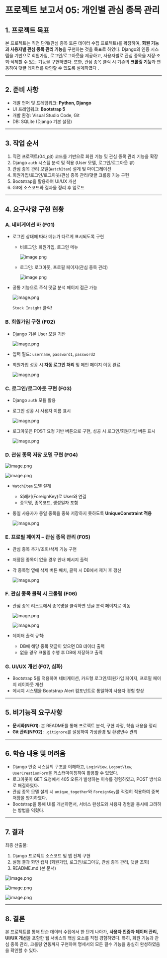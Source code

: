# 프로젝트 보고서 05: 개인별 관심 종목 관리

## **1. 프로젝트 목표**

본 프로젝트는 직전 단계(관심 종목 토론 데이터 수집 프로젝트)를 확장하여, **회원 기능과 사용자별 관심 종목 관리 기능**을 구현하는 것을 목표로 하였다.
 Django의 인증 시스템을 기반으로 회원가입, 로그인/로그아웃을 제공하고, 사용자별로 관심 종목을 저장·조회·삭제할 수 있는 기능을 구현하였다.
 또한, 관심 종목 클릭 시 기존의 **크롤링 기능**과 연동하여 댓글 데이터를 확인할 수 있도록 설계하였다 .

---

## **2. 준비 사항**

- 개발 언어 및 프레임워크: **Python, Django**
- UI 프레임워크: **Bootstrap 5**
- 개발 환경: Visual Studio Code, Git
- DB: SQLite (Django 기본 설정)

---

## **3. 작업 순서**

1. 직전 프로젝트(04_pjt) 코드를 기반으로 회원 기능 및 관심 종목 관리 기능을 확장
2. Django `auth` 시스템 분석 및 적용 (User 모델, 로그인/로그아웃 뷰)
3. 관심 종목 관리 모델(`WatchItem`) 설계 및 마이그레이션
4. 회원가입/로그인/로그아웃/관심 종목 관리/댓글 크롤링 기능 구현
5. Bootstrap을 활용하여 UI/UX 개선
6. Git에 소스코드와 결과물 정리 후 업로드

---

## **4. 요구사항 구현 현황**

### **A. 네비게이션 바 (F01)**

- 로그인 상태에 따라 메뉴가 다르게 표시되도록 구현
    - 비로그인: 회원가입, 로그인 메뉴
      
        ![image.png](project/pjt-5-로그인및회원가입기능구현/readme_image/image.png)
        
    - 로그인: 로그아웃, 프로필 페이지(관심 종목 관리)
      
        ![image.png](project/pjt-5-로그인및회원가입기능구현/readme_image/image%201.png)
    
- 공통 기능으로 주식 댓글 분석 페이지 접근 가능
  
    ![image.png](project/pjt-5-로그인및회원가입기능구현/readme_image/image%202.png)
    
    `Stock Insight` 클릭!
    

### **B. 회원가입 구현 (F02)**

- Django 기본 User 모델 기반
  
    ![image.png](project/pjt-5-로그인및회원가입기능구현/readme_image/image%203.png)
    
- 입력 필드: `username`, `password1`, `password2`
- 회원가입 성공 시 **자동 로그인 처리** 및 메인 페이지 이동 완료
  
    ![image.png](project/pjt-5-로그인및회원가입기능구현/readme_image/image%204.png)
    

### **C. 로그인/로그아웃 구현 (F03)**

- Django `auth` 모듈 활용
- 로그인 성공 시 사용자 이름 표시
  
    ![image.png](project/pjt-5-로그인및회원가입기능구현/readme_image/image%205.png)
    
- 로그아웃은 POST 요청 기반 버튼으로 구현, 성공 시 로그인/회원가입 버튼 표시
  
    ![image.png](project/pjt-5-로그인및회원가입기능구현/readme_image/image%206.png)
    

### **D. 관심 종목 저장 모델 구현 (F04)**

![image.png](project/pjt-5-로그인및회원가입기능구현/readme_image/image%207.png)

![image.png](project/pjt-5-로그인및회원가입기능구현/readme_image/image%208.png)

- `WatchItem` 모델 설계
    - 외래키(ForeignKey)로 User와 연결
    - 종목명, 종목코드, 생성일자 포함
- 동일 사용자가 동일 종목을 중복 저장하지 못하도록 **UniqueConstraint 적용**
  
    ![image.png](project/pjt-5-로그인및회원가입기능구현/readme_image/image%209.png)
    

### **E. 프로필 페이지 – 관심 종목 관리 (F05)**

- 관심 종목 추가/조회/삭제 기능 구현
- 저장된 종목이 없을 경우 안내 메시지 출력
- 각 종목명 옆에 삭제 버튼 배치, 클릭 시 DB에서 제거 후 갱신
  
    ![image.png](project/pjt-5-로그인및회원가입기능구현/readme_image/image%2010.png)
    

### **F. 관심 종목 클릭 시 크롤링 (F06)**

- 관심 종목 리스트에서 종목명을 클릭하면 댓글 분석 페이지로 이동
  
    ![image.png](project/pjt-5-로그인및회원가입기능구현/readme_image/image%2011.png)
    
    ![image.png](project/pjt-5-로그인및회원가입기능구현/readme_image/image%2012.png)
    
- 데이터 출력 규칙:
    - DB에 해당 종목 댓글이 있으면 DB 데이터 출력
    - 없을 경우 크롤링 수행 후 DB에 저장하고 출력

### **G. UI/UX 개선 (F07, 심화)**

- Bootstrap 5를 적용하여 네비게이션, 카드형 로그인/회원가입 페이지, 프로필 페이지 레이아웃 개선
- 메시지 시스템을 Bootstrap Alert 컴포넌트로 통일하여 사용자 경험 향상

---

## **5. 비기능적 요구사항**

- **문서화(NF01)**: 본 README를 통해 프로젝트 분석, 구현 과정, 학습 내용을 정리
- **Git 관리(NF02)**: `.gitignore`를 설정하여 가상환경 및 환경변수 관리

---

## **6. 학습 내용 및 어려움**

- Django 인증 시스템의 구조를 이해하고, `LoginView`, `LogoutView`, `UserCreationForm`을 커스터마이징하여 활용할 수 있었다.
- 로그아웃이 GET 요청에서 405 오류가 발생하는 이슈를 경험하였고, POST 방식으로 해결하였다.
- 관심 종목 모델 설계 시 `unique_together`와 `ForeignKey`를 적절히 적용하여 중복 저장을 방지하였다.
- Bootstrap을 통해 UI를 개선하면서, 서비스 완성도와 사용자 경험을 동시에 고려하는 방법을 익혔다.

---

## **7. 결과**

최종 산출물:

1. Django 프로젝트 소스코드 및 앱 전체 구현
2. 실행 결과 화면 캡처 (회원가입, 로그인/로그아웃, 관심 종목 관리, 댓글 조회)
3. README.md (본 문서)

![image.png](project/pjt-5-로그인및회원가입기능구현/readme_image/image%2013.png)

![image.png](project/pjt-5-로그인및회원가입기능구현/readme_image/image%2014.png)

![image.png](project/pjt-5-로그인및회원가입기능구현/readme_image/image%2015.png)

---

## **8. 결론**

본 프로젝트를 통해 단순 데이터 수집에서 한 단계 나아가, **사용자 인증과 데이터 관리, UI/UX 개선**을 포함한 웹 서비스의 핵심 요소를 직접 경험하였다.
 특히, 회원 기능과 관심 종목 관리, 크롤링 연동까지 구현하여 명세서의 모든 필수 기능을 충실히 완성하였음을 확인할 수 있다.
